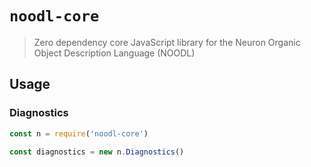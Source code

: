 # `noodl-core`

> Zero dependency core JavaScript library for the Neuron Organic Object Description Language (NOODL)

## Usage

### Diagnostics

```js
const n = require('noodl-core')

const diagnostics = new n.Diagnostics()
```
